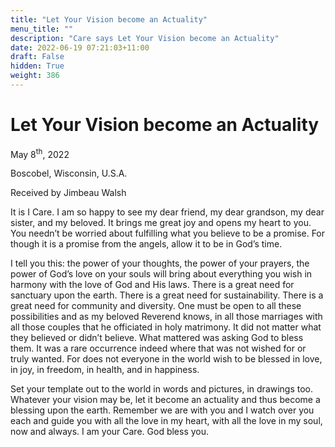 ```yaml
---
title: "Let Your Vision become an Actuality"
menu_title: ""
description: "Care says Let Your Vision become an Actuality"
date: 2022-06-19 07:21:03+11:00
draft: False
hidden: True
weight: 386
---
```

# Let Your Vision become an Actuality

May 8<sup>th</sup>, 2022

Boscobel, Wisconsin, U.S.A.

Received by Jimbeau Walsh   


It is I Care. I am so happy to see my dear friend, my dear grandson, my dear sister, and my beloved. It brings me great joy and opens my heart to you. You needn’t be worried about fulfilling what you believe to be a promise. For though it is a promise from the angels, allow it to be in God’s time.

I tell you this: the power of your thoughts, the power of your prayers, the power of God’s love on your souls will bring about everything you wish in harmony with the love of God and His laws. There is a great need for sanctuary upon the earth. There is a great need for sustainability. There is a great need for community and diversity. One must be open to all these possibilities and as my beloved Reverend knows, in all those marriages with all those couples that he officiated in holy matrimony. It did not matter what they believed or didn’t believe. What mattered was asking God to bless them. It was a rare occurrence indeed where that was not wished for or truly wanted. For does not everyone in the world wish to be blessed in love, in joy, in freedom, in health, and in happiness. 
 
Set your template out to the world in words and pictures, in drawings too. Whatever your vision may be, let it become an actuality and thus become a blessing upon the earth. Remember we are with you and I watch over you each and guide you with all the love in my heart, with all the love in my soul, now and always. I am your Care. God bless you.